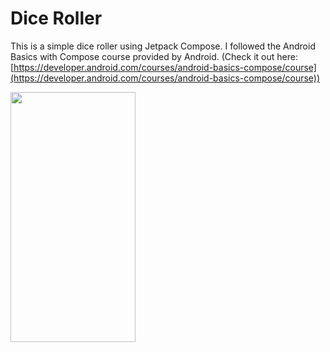 # Dice Roller
This is a simple dice roller using Jetpack Compose. I followed the Android Basics with Compose course provided by Android. 
(Check it out here: [https://developer.android.com/courses/android-basics-compose/course](https://developer.android.com/courses/android-basics-compose/course))

<img src="https://github.com/user-attachments/assets/2e8a5654-cf3b-4a2d-acc0-6e491efe8ee4" width="200" height="400" />
